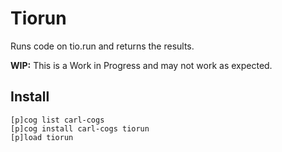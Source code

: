 # Tiorun

Runs code on tio.run and returns the results.

**WIP:** This is a Work in Progress and may not work as expected.

## Install

```text
[p]cog list carl-cogs
[p]cog install carl-cogs tiorun
[p]load tiorun
```
